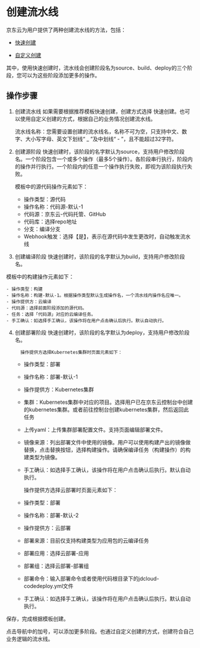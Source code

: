 # 创建流水线


京东云为用户提供了两种创建流水线的方法，包括：

* [快速创建](../Getting-Started/Quick-Creation.md)

* [自定义创建](../Getting-Started/Create-Customized-Instance.md)

其中，使用快速创建时，流水线会创建阶段名为source、build、deploy的三个阶段，您可以为这些阶段添加更多的操作。

## 操作步骤
1. 创建流水线
如果需要根据推荐模板快速创建，创建方式选择 快速创建。也可以使用自定义创建的方式，根据自己的业务情况创建流水线。

	流水线名称：您需要设置创建的流水线名，名称不可为空，只支持中文、数字、大小写字母、英文下划线“ _ ”及中划线“ - ”，且不能超过32字符。

2. 创建源阶段
快速创建时，该阶段的名字默认为source，支持用户修改阶段名。一个阶段包含一个或多个操作（最多5个操作）。各阶段串行执行，阶段内的操作并行执行。一个阶段内的任意一个操作执行失败，即视为该阶段执行失败。


	模板中的源代码操作元素如下：

	- 操作类型：源代码
	- 操作名称：代码源-默认-1
	- 代码源：京东云-代码托管、GitHub
	- 代码库：选择repo地址
	- 分支：编译分支
	- Webhook触发：选择【是】，表示在源代码中发生更改时，自动触发流水线

	

3. 创建编译阶段
快速创建时，该阶段的名字默认为build，支持用户修改阶段名。


  模板中的构建操作元素如下：       
	
	- 操作类型：构建
	- 操作名称：构建-默认-1。根据操作类型默认生成操作名，一个流水线内操作名应唯一。
	- 操作提供方：云编译
	- 代码源：选择前面阶段添加的源代码。
	- 任务：选择「代码源」对应的云编译任务。
	- 手工确认：如选择手工确认，该操作将在用户点击确认后执行。默认自动执行。

4. 创建部署阶段
快速创建时，该阶段的名字默认为deploy，支持用户修改阶段名。


         操作提供方选择Kubernetes集群时页面元素如下：
	
	
	- 操作类型：部署
	- 操作名称：部署-默认-1
	- 操作提供方：Kubernetes集群
	- 集群：Kubernetes集群中对应的项目。选择用户已在京东云控制台中创建的kubernetes集群。或者前往控制台创建kubernetes集群，然后返回此任务
	- 上传yaml：上传集群部署配置文件。支持页面编辑部署文件。
	- 镜像来源：列出部署文件中使用的镜像。用户可以使用构建产出的镜像做替换，点击替换按钮，选择构建操作。请确保编译任务（构建操作）的构建类型为镜像。
	- 手工确认：如选择手工确认，该操作将在用户点击确认后执行。默认自动执行。

      
      
       操作提供方选择云部署时页面元素如下：
	
	- 操作类型：部署
	- 操作名称：部署-默认-2
	- 操作提供方：云部署
	- 部署来源：目前仅支持构建类型为应用包的云编译任务
	- 部署应用：选择云部署-应用
	- 部署组：选择云部署-部署组
	- 部署命令：输入部署命令或者使用代码根目录下的jdcloud-codedeploy.yml文件
	- 手工确认：如选择手工确认，该操作将在用户点击确认后执行。默认自动执行。
	
  保存，完成根据模板创建。

点击导航中的加号，可以添加更多阶段。也通过自定义创建的方式，创建符合自己业务逻辑的流水线。
